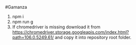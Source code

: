 #Gamanza

1. npm i
2. npm run g
3. If chromedriver is missing download it from https://chromedriver.storage.googleapis.com/index.html?path=106.0.5249.61/ and copy it into repository root folder.